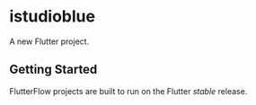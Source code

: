 # istudioblue

A new Flutter project.

## Getting Started

FlutterFlow projects are built to run on the Flutter _stable_ release.

